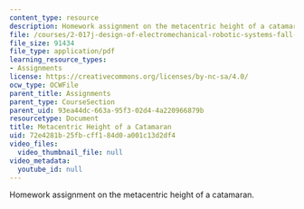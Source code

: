 ```yaml
---
content_type: resource
description: Homework assignment on the metacentric height of a catamaran.
file: /courses/2-017j-design-of-electromechanical-robotic-systems-fall-2009/72e4281b25fbcff184d0a001c13d2df4_MIT2_017JF09_p40.pdf
file_size: 91434
file_type: application/pdf
learning_resource_types:
- Assignments
license: https://creativecommons.org/licenses/by-nc-sa/4.0/
ocw_type: OCWFile
parent_title: Assignments
parent_type: CourseSection
parent_uid: 93ea44dc-663a-95f3-02d4-4a220966879b
resourcetype: Document
title: Metacentric Height of a Catamaran
uid: 72e4281b-25fb-cff1-84d0-a001c13d2df4
video_files:
  video_thumbnail_file: null
video_metadata:
  youtube_id: null
---
```

Homework assignment on the metacentric height of a catamaran.